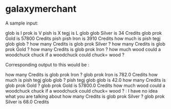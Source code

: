 # galaxymerchant


A sample input:

glob is I 
prok is V 
pish is X 
tegj is L 
glob glob Silver is 34 Credits 
glob prok Gold is 57800 Credits 
pish pish Iron is 3910 Credits 
how much is pish tegj glob glob ? 
how many Credits is glob prok Silver ? 
how many Credits is glob prok Gold ? 
how many Credits is glob prok Iron ? 
how much wood could a woodchuck chuck if a woodchuck could chuck= wood ? 



Corresponding output to this would be :

how many Credits is glob prok Iron ? glob prok Iron is 782.0 Credits
how much is pish tegj glob glob ? pish tegj glob glob is 42.0
how many Credits is glob prok Gold ? glob prok Gold is 57800.0 Credits
how much wood could a woodchuck chuck if a woodchuck could chuck= wood ? : I have no idea what you are talking about
how many Credits is glob prok Silver ? glob prok Silver is 68.0 Credits
